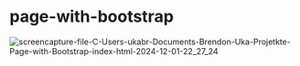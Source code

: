 # page-with-bootstrap

![screencapture-file-C-Users-ukabr-Documents-Brendon-Uka-Projetkte-Page-with-Bootstrap-index-html-2024-12-01-22_27_24](https://github.com/user-attachments/assets/6e3e1542-a114-4338-a492-c7dc1dcfa8f1)
